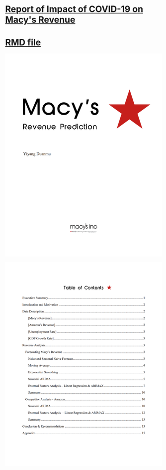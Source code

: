 # [Report of Impact of COVID-19 on Macy's Revenue](https://github.com/YyDuanmu/R/blob/main/covid19_macys_revenue/Report_The_Impact_of_COVID19_on_Macys_Revenue.pdf)

# [RMD file](https://github.com/YyDuanmu/R/blob/main/covid19_macys_revenue/covid19_macys_revenue.RMD)

![image](https://github.com/YyDuanmu/R/blob/main/covid19_macys_revenue/macy_coverpage.png)

![image](https://github.com/YyDuanmu/R/blob/main/covid19_macys_revenue/table_of_contents_macy.png)
